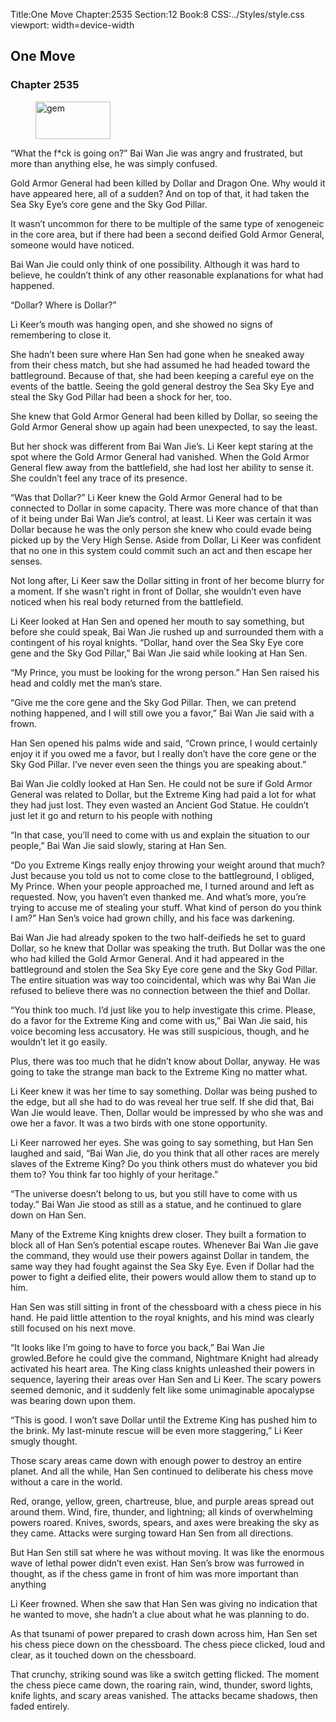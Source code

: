 Title:One Move 
Chapter:2535 
Section:12 
Book:8 
CSS:../Styles/style.css 
viewport: width=device-width
  
## One Move
### Chapter 2535 
<figure>
	<img src="../Images/gem.gif" alt="gem" id="gem" width="120" height="60" />
</figure>
  

  
  “What the f*ck is going on?” Bai Wan Jie was angry and frustrated, but more than anything else, he was simply confused.

Gold Armor General had been killed by Dollar and Dragon One. Why would it have appeared here, all of a sudden? And on top of that, it had taken the Sea Sky Eye’s core gene and the Sky God Pillar.

It wasn’t uncommon for there to be multiple of the same type of xenogeneic in the core area, but if there had been a second deified Gold Armor General, someone would have noticed.

Bai Wan Jie could only think of one possibility. Although it was hard to believe, he couldn’t think of any other reasonable explanations for what had happened.

“Dollar? Where is Dollar?”

Li Keer’s mouth was hanging open, and she showed no signs of remembering to close it.

She hadn’t been sure where Han Sen had gone when he sneaked away from their chess match, but she had assumed he had headed toward the battleground. Because of that, she had been keeping a careful eye on the events of the battle. Seeing the gold general destroy the Sea Sky Eye and steal the Sky God Pillar had been a shock for her, too.

She knew that Gold Armor General had been killed by Dollar, so seeing the Gold Armor General show up again had been unexpected, to say the least.

But her shock was different from Bai Wan Jie’s. Li Keer kept staring at the spot where the Gold Armor General had vanished. When the Gold Armor General flew away from the battlefield, she had lost her ability to sense it. She couldn’t feel any trace of its presence.

“Was that Dollar?” Li Keer knew the Gold Armor General had to be connected to Dollar in some capacity. There was more chance of that than of it being under Bai Wan Jie’s control, at least. Li Keer was certain it was Dollar because he was the only person she knew who could evade being picked up by the Very High Sense. Aside from Dollar, Li Keer was confident that no one in this system could commit such an act and then escape her senses.

Not long after, Li Keer saw the Dollar sitting in front of her become blurry for a moment. If she wasn’t right in front of Dollar, she wouldn’t even have noticed when his real body returned from the battlefield.

Li Keer looked at Han Sen and opened her mouth to say something, but before she could speak, Bai Wan Jie rushed up and surrounded them with a contingent of his royal knights. “Dollar, hand over the Sea Sky Eye core gene and the Sky God Pillar,” Bai Wan Jie said while looking at Han Sen.

“My Prince, you must be looking for the wrong person.” Han Sen raised his head and coldly met the man’s stare.

“Give me the core gene and the Sky God Pillar. Then, we can pretend nothing happened, and I will still owe you a favor,” Bai Wan Jie said with a frown.

Han Sen opened his palms wide and said, “Crown prince, I would certainly enjoy it if you owed me a favor, but I really don’t have the core gene or the Sky God Pillar. I’ve never even seen the things you are speaking about.”

Bai Wan Jie coldly looked at Han Sen. He could not be sure if Gold Armor General was related to Dollar, but the Extreme King had paid a lot for what they had just lost. They even wasted an Ancient God Statue. He couldn’t just let it go and return to his people with nothing

“In that case, you’ll need to come with us and explain the situation to our people,” Bai Wan Jie said slowly, staring at Han Sen.

“Do you Extreme Kings really enjoy throwing your weight around that much? Just because you told us not to come close to the battleground, I obliged, My Prince. When your people approached me, I turned around and left as requested. Now, you haven’t even thanked me. And what’s more, you’re trying to accuse me of stealing your stuff. What kind of person do you think I am?” Han Sen’s voice had grown chilly, and his face was darkening.

Bai Wan Jie had already spoken to the two half-deifieds he set to guard Dollar, so he knew that Dollar was speaking the truth. But Dollar was the one who had killed the Gold Armor General. And it had appeared in the battleground and stolen the Sea Sky Eye core gene and the Sky God Pillar. The entire situation was way too coincidental, which was why Bai Wan Jie refused to believe there was no connection between the thief and Dollar.

“You think too much. I’d just like you to help investigate this crime. Please, do a favor for the Extreme King and come with us,” Bai Wan Jie said, his voice becoming less accusatory. He was still suspicious, though, and he wouldn’t let it go easily.

Plus, there was too much that he didn’t know about Dollar, anyway. He was going to take the strange man back to the Extreme King no matter what.

Li Keer knew it was her time to say something. Dollar was being pushed to the edge, but all she had to do was reveal her true self. If she did that, Bai Wan Jie would leave. Then, Dollar would be impressed by who she was and owe her a favor. It was a two birds with one stone opportunity.

Li Keer narrowed her eyes. She was going to say something, but Han Sen laughed and said, “Bai Wan Jie, do you think that all other races are merely slaves of the Extreme King? Do you think others must do whatever you bid them to? You think far too highly of your heritage.”

“The universe doesn’t belong to us, but you still have to come with us today.” Bai Wan Jie stood as still as a statue, and he continued to glare down on Han Sen.

Many of the Extreme King knights drew closer. They built a formation to block all of Han Sen’s potential escape routes. Whenever Bai Wan Jie gave the command, they would use their powers against Dollar in tandem, the same way they had fought against the Sea Sky Eye. Even if Dollar had the power to fight a deified elite, their powers would allow them to stand up to him.

Han Sen was still sitting in front of the chessboard with a chess piece in his hand. He paid little attention to the royal knights, and his mind was clearly still focused on his next move.

“It looks like I’m going to have to force you back,” Bai Wan Jie growled.Before he could give the command, Nightmare Knight had already activated his heart area. The King class knights unleashed their powers in sequence, layering their areas over Han Sen and Li Keer. The scary powers seemed demonic, and it suddenly felt like some unimaginable apocalypse was bearing down upon them.

“This is good. I won’t save Dollar until the Extreme King has pushed him to the brink. My last-minute rescue will be even more staggering,” Li Keer smugly thought.

Those scary areas came down with enough power to destroy an entire planet. And all the while, Han Sen continued to deliberate his chess move without a care in the world.

Red, orange, yellow, green, chartreuse, blue, and purple areas spread out around them. Wind, fire, thunder, and lightning; all kinds of overwhelming powers roared. Knives, swords, spears, and axes were breaking the sky as they came. Attacks were surging toward Han Sen from all directions.

But Han Sen still sat where he was without moving. It was like the enormous wave of lethal power didn’t even exist. Han Sen’s brow was furrowed in thought, as if the chess game in front of him was more important than anything

Li Keer frowned. When she saw that Han Sen was giving no indication that he wanted to move, she hadn’t a clue about what he was planning to do.

As that tsunami of power prepared to crash down across him, Han Sen set his chess piece down on the chessboard. The chess piece clicked, loud and clear, as it touched down on the chessboard.

That crunchy, striking sound was like a switch getting flicked. The moment the chess piece came down, the roaring rain, wind, thunder, sword lights, knife lights, and scary areas vanished. The attacks became shadows, then faded entirely.
